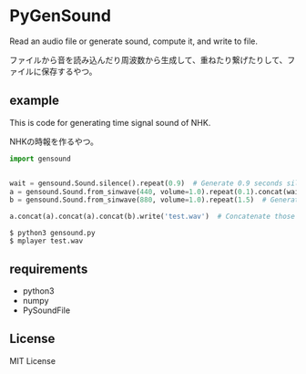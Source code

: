 PyGenSound
==========

Read an audio file or generate sound, compute it, and write to file.

ファイルから音を読み込んだり周波数から生成して、重ねたり繋げたりして、ファイルに保存するやつ。

## example
This is code for generating time signal sound of NHK.

NHKの時報を作るやつ。

``` python
import gensound


wait = gensound.Sound.silence().repeat(0.9)  # Generate 0.9 seconds silence
a = gensound.Sound.from_sinwave(440, volume=1.0).repeat(0.1).concat(wait)  # Generate 440Hz sin wave 0.1 seconds, and 0.9 seconds silence
b = gensound.Sound.from_sinwave(880, volume=1.0).repeat(1.5)  # Generate 880Hz sin wave 1.5 seconds

a.concat(a).concat(a).concat(b).write('test.wav')  # Concatenate those and save to test.wav
```

``` shell
$ python3 gensound.py
$ mplayer test.wav
```

## requirements
- python3
- numpy
- PySoundFile

## License
MIT License
